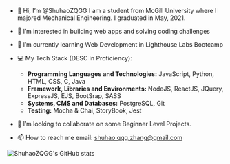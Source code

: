 - 👋 Hi, I’m @ShuhaoZQGG
      I am a student from McGill University where I majored Mechanical Engineering. I graduated in May, 2021.
      
- 👀 I’m interested in building web apps and solving coding challenges

- 🌱 I’m currently learning Web Development in Lighthouse Labs Bootcamp

- 💻 My Tech Stack (DESC in Proficiency): 
   - **Programming Languages and Technologies:** JavaScript, Python, HTML, CSS, C, Java
   - **Framework, Libraries and Environments:** NodeJS, ReactJS, JQuery, ExpressJS, EJS, BootSrap, SASS
   - **Systems,  CMS and Databases:** PostgreSQL, Git
   - **Testing:** Mocha & Chai, StoryBook, Jest
   
- 💞️ I’m looking to collaborate on some Beginner Level Projects.

- 📫 How to reach me email: shuhao.qgg.zhang@gmail.com

![ShuhaoZQGG's GitHub stats](https://github-readme-stats.vercel.app/api?username=ShuhaoZQGG&show_icons=true&theme=cobalt)


<!---
ShuhaoZQGG/ShuhaoZQGG is a ✨ special ✨ repository because its `README.md` (this file) appears on your GitHub profile.
You can click the Preview link to take a look at your changes.
--->
